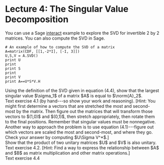 Lecture 4: The Singular Value Decomposition
===========================================

You can use a Sage [interact](http://interact.sagemath.org/node/60)
example to explore the SVD for invertible 2 by 2 matrices.  You can
also compute the SVD in Sage.

<sagecell>

```
# An example of how to compute the SVD of a matrix
A=matrix(CDF, [[1,-2*I], [-I, 3]])
U,S,V = A.SVD()
print U
print
print S
print
print V
print A==U*S*V.H
```

</sagecell>

<div class="exercise">
Using the definition of the SVD given in equation (4.4), show that the largest
singular value $\sigma_1$ of a matrix $A$ is equal to $\norm{A}_2$.
</div>

<div class="exercise">
Text exercise 4.1 (by hand---so show your work and reasoning).
[Hint: You might first determine a vectors that are stretched the most and second-most by the matrix.  Then figure out the matrices that will transform those vectors to $(1,0)$ and $(0,1)$, then stretch appropriately, then rotate them to the final positions.  Remember that singular values must be nonnegative.  Another way to approach the problem is to use equation (4.1)---figure out which vectors are scaled the most and second-most, and where they go.  Check your answer by computing $U\Sigma V^*$.]
</div>

<div class="exercise">
Show that the product of two unitary matrices $U$ and $V$ is also
unitary.
</div>

<div class="exercise">
Text exercise 4.2.
[Hint: Find a way to express the relationship between $A$ and $B$ as matrix multiplication and other matrix operations.]
</div>

<div class="exercise">
Text exercise 4.4
</div>


